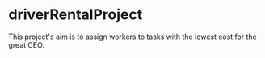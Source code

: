 # driverRentalProject
This project's aim is to assign workers to tasks with the lowest cost for the great CEO.
